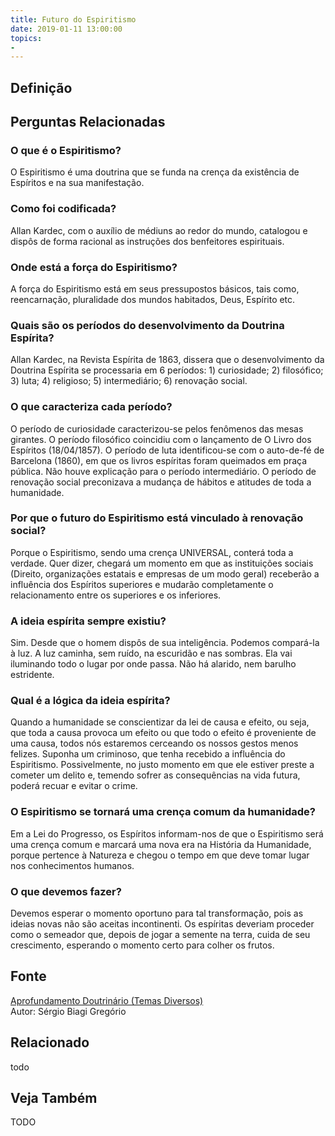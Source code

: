 ```yaml
---
title: Futuro do Espiritismo
date: 2019-01-11 13:00:00
topics: 
- 
---
```


## Definição


## Perguntas Relacionadas

### O que é o Espiritismo?
O Espiritismo é uma doutrina que se funda na crença da existência de
Espíritos e na sua manifestação.

### Como foi codificada?
Allan Kardec, com o auxílio de médiuns ao redor do mundo, catalogou e
dispôs de forma racional as instruções dos benfeitores espirituais.
### Onde está a força do Espiritismo?
A força do Espiritismo está em seus pressupostos básicos, tais como,
reencarnação, pluralidade dos mundos habitados, Deus, Espírito etc.

### Quais são os períodos do desenvolvimento da Doutrina Espírita?
Allan Kardec, na Revista Espírita de 1863, dissera que o
desenvolvimento da Doutrina Espírita se processaria em 6 períodos: 1)
curiosidade; 2) filosófico; 3) luta; 4) religioso; 5)
intermediário; 6) renovação social.

### O que caracteriza cada período?
O período de curiosidade caracterizou-se pelos fenômenos das mesas
girantes. O período filosófico coincidiu com o lançamento de O Livro
dos Espíritos (18/04/1857). O período de luta identificou-se com o
auto-de-fé de Barcelona (1860), em que os livros espíritas foram
queimados em praça pública. Não houve explicação para o período
intermediário. O período de renovação social preconizava a mudança
de hábitos e atitudes de toda a humanidade.

### Por que o futuro do Espiritismo está vinculado à renovação social?
Porque o Espiritismo, sendo uma crença UNIVERSAL, conterá toda a
verdade. Quer dizer, chegará um momento em que as instituições sociais
(Direito, organizações estatais e empresas de um modo geral) receberão a
influência dos Espíritos superiores e mudarão completamente o
relacionamento entre os superiores e os inferiores.

### A ideia espírita sempre existiu?
Sim. Desde que o homem dispôs de sua inteligência. Podemos compará-la à
luz. A luz caminha, sem ruído, na escuridão e nas sombras. Ela vai
iluminando todo o lugar por onde passa. Não há alarido, nem barulho
estridente.

### Qual é a lógica da ideia espírita?
Quando a humanidade se conscientizar da lei de causa e efeito, ou seja,
que toda a causa provoca um efeito ou que todo o efeito é proveniente de
uma causa, todos nós estaremos cerceando os nossos gestos menos felizes.
Suponha um criminoso, que tenha recebido a influência do Espiritismo.
Possivelmente, no justo momento em que ele estiver preste a cometer um
delito e, temendo sofrer as consequências na vida futura, poderá recuar
e evitar o crime.

### O Espiritismo se tornará uma crença comum da humanidade?
Em a Lei do Progresso, os Espíritos informam-nos de que o Espiritismo
será uma crença comum e marcará uma nova era na História da
Humanidade, porque pertence à Natureza e chegou o tempo em que deve
tomar lugar nos conhecimentos humanos.

### O que devemos fazer?
Devemos esperar o momento oportuno para tal transformação, pois as
ideias novas não são aceitas incontinenti. Os espíritas deveriam
proceder como o semeador que, depois de jogar a semente na terra, cuida
de seu crescimento, esperando o momento certo para colher os frutos.

## Fonte
[Aprofundamento Doutrinário (Temas Diversos)](https://sites.google.com/view/aprofundamentodoutrinario/futuro-do-Espiritismo)  
Autor: Sérgio Biagi Gregório



## Relacionado
todo

## Veja Também
TODO


